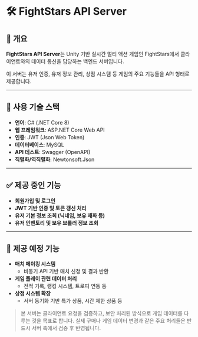 # 🛠️ FightStars API Server

## 📌 개요

**FightStars API Server**는 Unity 기반 실시간 멀티 액션 게임인 FightStars에서 클라이언트와의 데이터 통신을 담당하는 백엔드 서버입니다.

이 서버는 유저 인증, 유저 정보 관리, 상점 시스템 등 게임의 주요 기능들을 API 형태로 제공합니다.


---

## 🧪 사용 기술 스택

- **언어**: C# (.NET Core 8)
- **웹 프레임워크**: ASP.NET Core Web API
- **인증**: JWT (Json Web Token)
- **데이터베이스**: MySQL
- **API 테스트**: Swagger (OpenAPI)
- **직렬화/역직렬화**: Newtonsoft.Json


---

## ✅ 제공 중인 기능

- **회원가입 및 로그인**
- **JWT 기반 인증 및 토큰 갱신 처리**
- **유저 기본 정보 조회 (닉네임, 보유 재화 등)**
- **유저 인벤토리 및 보유 브롤러 정보 조회**


---

## 🚧 제공 예정 기능

- **매치 메이킹 시스템**
  - 비동기 API 기반 매치 신청 및 결과 반환
- **게임 플레이 관련 데이터 처리**
  - 전적 기록, 랭킹 시스템, 트로피 연동 등
- **상점 시스템 확장**
  - 서버 동기화 기반 특가 상품, 시간 제한 상품 등


> 본 서버는 클라이언트 요청을 검증하고, 보안 처리된 방식으로 게임 데이터를 다루는 것을 목표로 합니다.
> 실제 구매나 게임 데이터 변경과 같은 주요 처리들은 반드시 서버 측에서 검증 후 반영됩니다.
